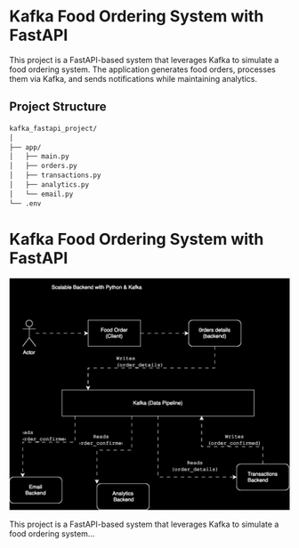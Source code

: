 # Kafka Food Ordering System with FastAPI

This project is a FastAPI-based system that leverages Kafka to simulate a food ordering system. The application generates food orders, processes them via Kafka, and sends notifications while maintaining analytics.

## Project Structure

```bash
kafka_fastapi_project/
│
├── app/
│   ├── main.py
│   ├── orders.py
│   ├── transactions.py
│   ├── analytics.py
│   └── email.py
└── .env
```

# Kafka Food Ordering System with FastAPI

![System Diagram](./pic/Diagram.svg)

This project is a FastAPI-based system that leverages Kafka to simulate a food ordering system...
